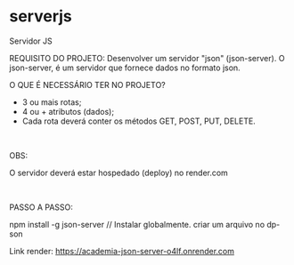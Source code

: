 # serverjs
Servidor JS

REQUISITO DO PROJETO:
Desenvolver um servidor "json" (json-server). O json-server, é um servidor que fornece dados no formato json.
<br>

O QUE É NECESSÁRIO TER NO PROJETO?
- 3 ou mais rotas;
- 4 ou + atributos (dados);
- Cada rota deverá conter os métodos GET, POST, PUT, DELETE.

<br>

OBS:<br>

O servidor deverá estar hospedado (deploy) no render.com

<br>

PASSO A PASSO: <br>

npm install -g json-server // Instalar globalmente. criar um arquivo no dp-son


Link render:  https://academia-json-server-o4lf.onrender.com
